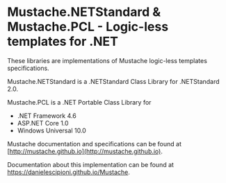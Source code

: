 # Mustache.NETStandard & Mustache.PCL - Logic-less templates for .NET 

These libraries are implementations of Mustache logic-less templates specifications.

Mustache.NETStandard is a .NETStandard Class Library for .NETStandard 2.0.

Mustache.PCL is a .NET Portable Class Library for
- .NET Framework 4.6
- ASP.NET Core 1.0
- Windows Universal 10.0

Mustache documentation and specifications can be found at [http://mustache.github.io](http://mustache.github.io).

Documentation about this implementation can be found at https://danielescipioni.github.io/Mustache.
